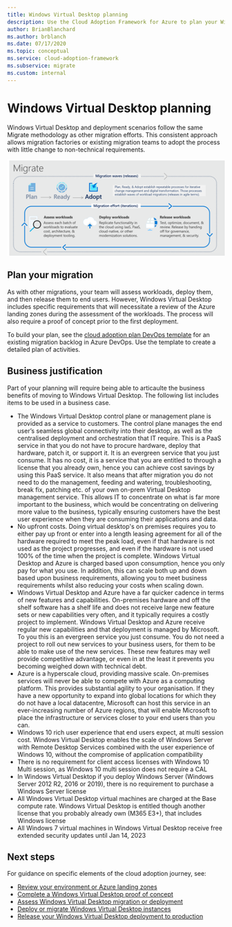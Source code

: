 ```yaml
---
title: Windows Virtual Desktop planning
description: Use the Cloud Adoption Framework for Azure to plan your Windows Virtual Desktop migration using best practices that reduce complexity and standardize the migration process.
author: BrianBlanchard
ms.author: brblanch
ms.date: 07/17/2020
ms.topic: conceptual
ms.service: cloud-adoption-framework
ms.subservice: migrate
ms.custom: internal
---
```


# Windows Virtual Desktop planning

Windows Virtual Desktop and deployment scenarios follow the same Migrate methodology as other migration efforts. This consistent approach allows migration factories or existing migration teams to adopt the process with little change to non-technical requirements.

![Migrate methodology of the Cloud Adoption Framework.](../../_images/migrate/methodology.png)

## Plan your migration

As with other migrations, your team will assess workloads, deploy them, and then release them to end users. However, Windows Virtual Desktop includes specific requirements that will necessitate a review of the Azure landing zones during the assessment of the workloads. The process will also require a proof of concept prior to the first deployment.

To build your plan, see the [cloud adoption plan DevOps template](../../plan/template.md) for an existing migration backlog in Azure DevOps. Use the template to create a detailed plan of activities.

## Business justification

Part of your planning will require being able to articaulte the business benefits of moving to Windows Virtual Desktop. The following list includes items to be used in a business case.
  
- The Windows Virtual Desktop control plane or management plane is provided as a service to customers. The control plane manages the end user’s seamless global connectivity into their desktop, as well as the centralised deployment and orchestration that IT require. This is a PaaS service in that you do not have to procure hardware, deploy that hardware, patch it, or support it. It is an evergreen service that you just consume. It has no cost, it is a service that you are entitled to through a license that you already own, hence you can achieve cost savings by using this PaaS service. It also means that after migration you do not need to do the management, feeding and watering, troubleshooting, break fix, patching etc. of your own on-prem Virtual Desktop management service. This allows IT to concentrate on what is far more important to the business, which would be concentrating on delivering more value to the business, typically ensuring customers have the best user experience when they are consuming their applications and data.
- No upfront costs. Doing virtual desktop's on premises requires you to either pay up front or enter into a length leasing agreement for all of the hardware required to meet the peak load, even if that hardware is not used as the project progresses, and even if the hardware is not used 100% of the time when the project is complete. Windows Virtual Desktop and Azure is charged based upon consumption, hence you only pay for what you use. In addition, this can scale both up and down based upon business requirements, allowing you to meet business requirements whilst also reducing your costs when scaling down.
- Windows Virtual Desktop and Azure have a far quicker cadence in terms of new features and capabilities. On-premises hardware and off the shelf software has a shelf life and does not receive large new feature sets or new capabilities very often, and it typically requires a costly project to implement. Windows Virtual Desktop and Azure receive regular new capabilities and that deployment is managed by Microsoft. To you this is an evergreen service you just consume. You do not need a project to roll out new services to your business users, for them to be able to make use of the new services. These new features may well provide competitive advantage, or even in at the least it prevents you becoming weighed down with technical debt.
- Azure is a hyperscale cloud, providing massive scale. On-premises services will never be able to compete with Azure as a computing platform. This provides substantial agility to your organisation. If they have a new opportunity to expand into global locations for which they do not have a local datacentre, Microsoft can host this service in an ever-increasing number of Azure regions, that will enable Microsoft to place the infrastructure or services closer to your end users than you can.
- Windows 10 rich user experience that end users expect, at multi session cost. Windows Virtual Desktop enables the scale of Windows Server with Remote Desktop Services combined with the user experience of Windows 10, without the compromise of application compatibility
- There is no requirement for client access licenses with Windows 10 Multi session, as Windows 10 multi session does not require a CAL
- In Windows Virtual Desktop if you deploy Windows Server (Windows Server 2012 R2, 2016 or 2019), there is no requirement to purchase a Windows Server license
- All Windows Virtual Desktop virtual machines are charged at the Base compute rate. Windows Virtual Desktop is entitled though another license that you probably already own (M365 E3+), that includes Windows license
- All Windows 7 virtual machines in Windows Virtual Desktop receive free extended security updates until Jan 14, 2023


## Next steps

For guidance on specific elements of the cloud adoption journey, see:

- [Review your environment or Azure landing zones](./ready.md)
- [Complete a Windows Virtual Desktop proof of concept](./proof-of-concept.md)
- [Assess Windows Virtual Desktop migration or deployment](./migrate-assess.md)
- [Deploy or migrate Windows Virtual Desktop instances](./migrate-deploy.md)
- [Release your Windows Virtual Desktop deployment to production](./migrate-release.md)

